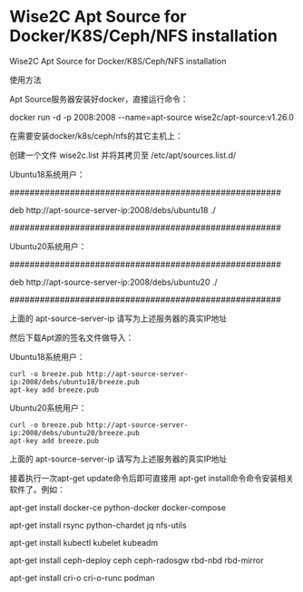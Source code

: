 # Wise2C Apt Source for Docker/K8S/Ceph/NFS installation
Wise2C Apt Source for Docker/K8S/Ceph/NFS installation

使用方法

Apt Source服务器安装好docker，直接运行命令：

docker run -d -p 2008:2008 --name=apt-source wise2c/apt-source:v1.26.0

在需要安装docker/k8s/ceph/nfs的其它主机上：

创建一个文件 wise2c.list 并将其拷贝至 /etc/apt/sources.list.d/

Ubuntu18系统用户：

######################################################

deb http://apt-source-server-ip:2008/debs/ubuntu18 ./

######################################################

Ubuntu20系统用户：

######################################################

deb http://apt-source-server-ip:2008/debs/ubuntu20 ./

######################################################

上面的 apt-source-server-ip 请写为上述服务器的真实IP地址

然后下载Apt源的签名文件做导入：

Ubuntu18系统用户：

```
curl -o breeze.pub http://apt-source-server-ip:2008/debs/ubuntu18/breeze.pub 
apt-key add breeze.pub
```

Ubuntu20系统用户：
```
curl -o breeze.pub http://apt-source-server-ip:2008/debs/ubuntu20/breeze.pub
apt-key add breeze.pub
```

上面的 apt-source-server-ip 请写为上述服务器的真实IP地址

接着执行一次apt-get update命令后即可直接用 apt-get install命令命令安装相关软件了。例如：

apt-get install docker-ce python-docker docker-compose

apt-get install rsync python-chardet jq nfs-utils
  
apt-get install kubectl kubelet kubeadm

apt-get install ceph-deploy ceph ceph-radosgw rbd-nbd rbd-mirror

apt-get install cri-o cri-o-runc podman
